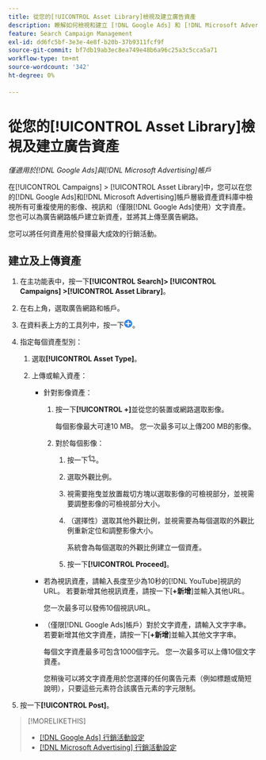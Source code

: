 ```yaml
---
title: 從您的[!UICONTROL Asset Library]檢視及建立廣告資產
description: 瞭解如何檢視和建立 [!DNL Google Ads] 和 [!DNL Microsoft Advertising] 帳戶層級資產庫的可重複使用影像、視訊和文字資產。
feature: Search Campaign Management
exl-id: dd6fc5bf-3e3e-4e8f-b20b-37b9311fcf9f
source-git-commit: bf7db19ab3ec8ea749e48b6a96c25a3c5cca5a71
workflow-type: tm+mt
source-wordcount: '342'
ht-degree: 0%

---
```


# 從您的[!UICONTROL Asset Library]檢視及建立廣告資產

*僅適用於[!DNL Google Ads]與[!DNL Microsoft Advertising]帳戶*

在[!UICONTROL Campaigns] > [!UICONTROL Asset Library]中，您可以在您的[!DNL Google Ads]和[!DNL Microsoft Advertising]帳戶層級資產資料庫中檢視所有可重複使用的影像、視訊和（僅限[!DNL Google Ads]使用）文字資產。 您也可以為廣告網路帳戶建立新資產，並將其上傳至廣告網路。

您可以將任何資產用於發揮最大成效的行銷活動。

## 建立及上傳資產

1. 在主功能表中，按一下&#x200B;**[!UICONTROL Search]> [!UICONTROL Campaigns] >[!UICONTROL Asset Library]**。

1. 在右上角，選取廣告網路和帳戶。

1. 在資料表上方的工具列中，按一下![上傳](/help/search-social-commerce/assets/add.png "上傳")。

1. 指定每個資產型別：

   1. 選取&#x200B;**[!UICONTROL Asset Type]**。

   1. 上傳或輸入資產：

      * 針對影像資產：

         1. 按一下&#x200B;**[!UICONTROL +]**&#x200B;並從您的裝置或網路選取影像。

            每個影像最大可達10 MB。 您一次最多可以上傳200 MB的影像。

         1. 對於每個影像：

            1. 按一下![裁切](/help/search-social-commerce/assets/crop.png "裁切")。

            1. 選取外觀比例。

            1. 視需要拖曳並放置裁切方塊以選取影像的可檢視部分，並視需要調整影像的可檢視部分大小。

            1. （選擇性）選取其他外觀比例，並視需要為每個選取的外觀比例重新定位和調整影像大小。

               系統會為每個選取的外觀比例建立一個資產。

            1. 按一下&#x200B;**[!UICONTROL Proceed]**。

      * 若為視訊資產，請輸入長度至少為10秒的[!DNL YouTube]視訊的URL。 若要新增其他視訊資產，請按一下[**+新增**]並輸入其他URL。

        您一次最多可以發佈10個視訊URL。

      * （僅限[!DNL Google Ads]帳戶）對於文字資產，請輸入文字字串。 若要新增其他文字資產，請按一下[**+新增**]並輸入其他文字字串。

        每個文字資產最多可包含1000個字元。 您一次最多可以上傳10個文字資產。

        您稍後可以將文字資產用於您選擇的任何廣告元素（例如標題或簡短說明），只要這些元素符合該廣告元素的字元限制。

1. 按一下&#x200B;**[!UICONTROL Post]**。

>[!MORELIKETHIS]
>
>* [[!DNL Google Ads] 行銷活動設定](/help/search-social-commerce/campaign-management/campaigns/campaign-settings-google.md)
>* [[!DNL Microsoft Advertising] 行銷活動設定](/help/search-social-commerce/campaign-management/campaigns/campaign-settings-microsoft.md)
